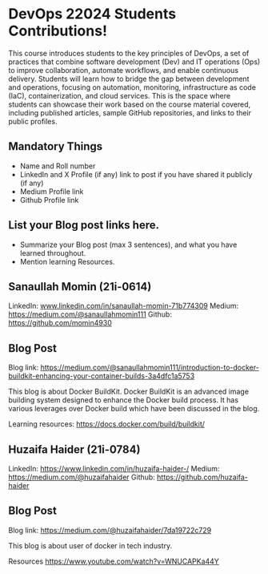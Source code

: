 # DevOps 22024 Students Contributions! 

This course introduces students to the key principles of DevOps, a set of practices that combine software development (Dev) and IT operations (Ops) to improve collaboration, automate workflows, and enable continuous delivery. Students will learn how to bridge the gap between development and operations, focusing on automation, monitoring, infrastructure as code (IaC), containerization, and cloud services. This is the space where students can showcase their work based on the course material covered, including published articles, sample GitHub repositories, and links to their public profiles.

## Mandatory Things
- Name and Roll number
- LinkedIn and X Profile (if any) link to post if you have shared it publicly (if any)
- Medium Profile link
- Github Profile link

## List your Blog post links here.
- Summarize your Blog post (max 3 sentences), and what you have learned throughout.
- Mention learning Resources. 

## Sanaullah Momin (21i-0614)

LinkedIn: www.linkedin.com/in/sanaullah-momin-71b774309
Medium: https://medium.com/@sanaullahmomin111
Github: https://github.com/momin4930

## Blog Post
Blog link: https://medium.com/@sanaullahmomin111/introduction-to-docker-buildkit-enhancing-your-container-builds-3a4dfc1a5753

This blog is about Docker BuildKit. Docker BuildKit is an advanced image building system designed to enhance the Docker build process. It has various leverages over Docker build which have been discussed in the blog.

Learning resources: https://docs.docker.com/build/buildkit/




## Huzaifa Haider (21i-0784)

LinkedIn: https://www.linkedin.com/in/huzaifa-haider-/
Medium: https://medium.com/@huzaifahaider
Github: https://github.com/huzaifa-haider


## Blog Post
Blog link: https://medium.com/@huzaifahaider/7da19722c729

This blog is about user of docker in tech industry. 

Resources https://www.youtube.com/watch?v=WNUCAPKa44Y


